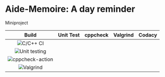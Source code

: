 # Aide-Memoire: A day reminder
Miniproject 

|Build|Unit Test|cppcheck|Valgrind|Codacy|
|:--:|:--:|:--:|:--:|:--:|
|![C/C++ CI](https://github.com/stepin104959/Aide-Memoire-A-day-reminder/workflows/C/C++%20CI/badge.svg)|
![Unit testing](https://github.com/stepin104959/Aide-Memoire-A-day-reminder/workflows/Unit%20testing/badge.svg)|
![cppcheck-action](https://github.com/stepin104959/Aide-Memoire-A-day-reminder/workflows/cppcheck-action/badge.svg)|
![Valgrind](https://github.com/stepin104959/Aide-Memoire-A-day-reminder/workflows/Valgrind/badge.svg)|


